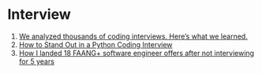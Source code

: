 # Interview
1. [We analyzed thousands of coding interviews. Here’s what we learned.](https://www.freecodecamp.org/news/we-analyzed-thousands-of-coding-interviews-heres-what-we-learned-99384b1fda50/)
2. [How to Stand Out in a Python Coding Interview](https://realpython.com/python-coding-interview-tips/#conclusion-coding-interview-superpowers)
3. [How I landed 18 FAANG+ software engineer offers after not interviewing for 5 years](https://medium.com/@stevenzhang/how-i-landed-18-faang-software-engineer-offers-after-not-interviewing-for-5-years-fc0dfc957a5d)

